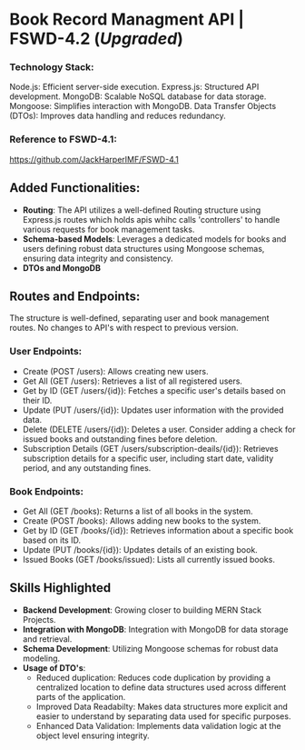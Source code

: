 # Book Record Managment API | FSWD-4.2 (*Upgraded*)
### Technology Stack:
Node.js: Efficient server-side execution.
Express.js: Structured API development.
MongoDB: Scalable NoSQL database for data storage.
Mongoose: Simplifies interaction with MongoDB.
Data Transfer Objects (DTOs): Improves data handling and reduces redundancy.

### Reference to FSWD-4.1:
https://github.com/JackHarperIMF/FSWD-4.1

## Added Functionalities:
- **Routing**: The API utilizes a well-defined Routing structure using Express.js routes which holds apis whihc calls 'controllers' to handle various requests for book management tasks.
- **Schema-based Models**: Leverages a dedicated models for books and users defining robust data structures using Mongoose schemas, ensuring data integrity and consistency.
- **DTOs and MongoDB**
  
## Routes and Endpoints:
The structure is well-defined, separating user and book management routes. No changes to API's with respect to previous version.

### User Endpoints:
- Create  (POST /users): Allows creating new users.  
- Get All (GET /users): Retrieves a list of all registered users.  
- Get by ID (GET /users/{id}): Fetches a specific user's details based on their ID.  
- Update (PUT /users/{id}): Updates user information with the provided data.  
- Delete (DELETE /users/{id}): Deletes a user. Consider adding a check for issued books and outstanding fines before deletion.  
- Subscription Details (GET /users/subscription-deails/{id}): Retrieves subscription details for a specific user, including start date, validity period, and any outstanding fines.  

### Book Endpoints:
- Get All (GET /books): Returns a list of all books in the system.
- Create (POST /books): Allows adding new books to the system.
- Get by ID (GET /books/{id}): Retrieves information about a specific book based on its ID.
- Update (PUT /books/{id}): Updates details of an existing book.
- Issued Books (GET /books/issued): Lists all currently issued books.

## Skills Highlighted
- **Backend Development**: Growing closer to building MERN Stack Projects.
- **Integration with MongoDB**: Integration with MongoDB for data storage and retrieval.
- **Schema Development**: Utilizing Mongoose schemas for robust data modeling.
- **Usage of DTO's**: 
    - Reduced duplication: Reduces code duplication by providing a centralized location to define data structures used across different parts of the application.
    - Improved Data Readabilty: Makes data structures more explicit and easier to understand by separating data used for specific purposes.
    - Enhanced Data Validation: Implements data validation logic at the object level ensuring integrity.
